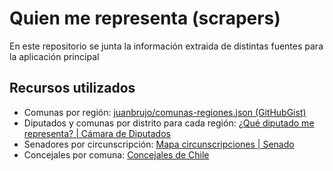 # Quien me representa (scrapers)

En este repositorio se junta la información extraida de distintas fuentes para la aplicación principal

## Recursos utilizados

* Comunas por región: [juanbrujo/comunas-regiones.json (GitHubGist)](https://gist.github.com/juanbrujo/0fd2f4d126b3ce5a95a7dd1f28b3d8dd)
* Diputados y comunas por distrito para cada región: [¿Qué diputado me representa? | Cámara de Diputados](https://www.camara.cl/camara/diputados.aspx)
* Senadores por circunscripción: [Mapa circunscripciones | Senado](https://www.senado.cl/appsenado/templates/senadores/regiones_2018.html)
* Concejales por comuna: [Concejales de Chile](https://www.cdch.cl/concejales-de-chile.aspx)
